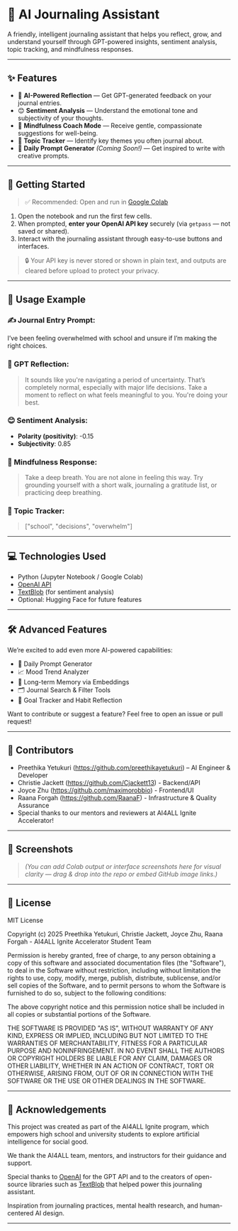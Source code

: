# 🧠 AI Journaling Assistant

A friendly, intelligent journaling assistant that helps you reflect, grow, and understand yourself through GPT-powered insights, sentiment analysis, topic tracking, and mindfulness responses.

---

## ✨ Features

- 📝 **AI-Powered Reflection** — Get GPT-generated feedback on your journal entries.
- 😊 **Sentiment Analysis** — Understand the emotional tone and subjectivity of your thoughts.
- 🧘 **Mindfulness Coach Mode** — Receive gentle, compassionate suggestions for well-being.
- 🧾 **Topic Tracker** — Identify key themes you often journal about.
- 🎯 **Daily Prompt Generator** *(Coming Soon!)* — Get inspired to write with creative prompts.

---

## 🚀 Getting Started

> ✅ Recommended: Open and run in [Google Colab](https://colab.research.google.com/)

1. Open the notebook and run the first few cells.
2. When prompted, **enter your OpenAI API key** securely (via `getpass` — not saved or shared).
3. Interact with the journaling assistant through easy-to-use buttons and interfaces.

> 🔒 Your API key is never stored or shown in plain text, and outputs are cleared before upload to protect your privacy.

---

## 🧪 Usage Example

### ✍️ Journal Entry Prompt:
I’ve been feeling overwhelmed with school and unsure if I’m making the right choices.


### 📝 GPT Reflection:
> It sounds like you're navigating a period of uncertainty. That’s completely normal, especially with major life decisions. Take a moment to reflect on what feels meaningful to you. You're doing your best.

### 😊 Sentiment Analysis:
- **Polarity (positivity)**: -0.15  
- **Subjectivity**: 0.85

### 🧘 Mindfulness Response:
> Take a deep breath. You are not alone in feeling this way. Try grounding yourself with a short walk, journaling a gratitude list, or practicing deep breathing.

### 🧾 Topic Tracker:
> ["school", "decisions", "overwhelm"]

---

## 💻 Technologies Used

- Python (Jupyter Notebook / Google Colab)
- [OpenAI API](https://platform.openai.com/)
- [TextBlob](https://textblob.readthedocs.io/en/dev/) (for sentiment analysis)
- Optional: Hugging Face for future features

---

## 🛠 Advanced Features

We’re excited to add even more AI-powered capabilities:

- 🎯 Daily Prompt Generator
- 📈 Mood Trend Analyzer
- 🧠 Long-term Memory via Embeddings
- 🗂️ Journal Search & Filter Tools
- 🌱 Goal Tracker and Habit Reflection

Want to contribute or suggest a feature? Feel free to open an issue or pull request!

---

## 👥 Contributors

- Preethika Yetukuri (https://github.com/preethikayetukuri) – AI Engineer & Developer  
- Christie Jackett (https://github.com/Cjackett13) - Backend/API  
- Joyce Zhu (https://github.com/maximorobbio) - Frontend/UI
- Raana Forgah (https://github.com/RaanaF) - Infrastructure & Quality Assurance
- Special thanks to our mentors and reviewers at AI4ALL Ignite Accelerator!

---

## 📸 Screenshots

> *(You can add Colab output or interface screenshots here for visual clarity — drag & drop into the repo or embed GitHub image links.)*

---

## 📜 License

MIT License

Copyright (c) 2025 Preethika Yetukuri, Christie Jackett, Joyce Zhu, Raana Forgah - AI4ALL Ignite Accelerator Student Team 

Permission is hereby granted, free of charge, to any person obtaining a copy
of this software and associated documentation files (the "Software"), to deal
in the Software without restriction, including without limitation the rights
to use, copy, modify, merge, publish, distribute, sublicense, and/or sell
copies of the Software, and to permit persons to whom the Software is
furnished to do so, subject to the following conditions:

The above copyright notice and this permission notice shall be included in all
copies or substantial portions of the Software.

THE SOFTWARE IS PROVIDED "AS IS", WITHOUT WARRANTY OF ANY KIND, EXPRESS OR
IMPLIED, INCLUDING BUT NOT LIMITED TO THE WARRANTIES OF MERCHANTABILITY,
FITNESS FOR A PARTICULAR PURPOSE AND NONINFRINGEMENT. IN NO EVENT SHALL THE
AUTHORS OR COPYRIGHT HOLDERS BE LIABLE FOR ANY CLAIM, DAMAGES OR OTHER
LIABILITY, WHETHER IN AN ACTION OF CONTRACT, TORT OR OTHERWISE, ARISING FROM,
OUT OF OR IN CONNECTION WITH THE SOFTWARE OR THE USE OR OTHER DEALINGS IN THE
SOFTWARE.

---

## 🙌 Acknowledgements

This project was created as part of the AI4ALL Ignite program, which empowers high school and university students to explore artificial intelligence for social good.

We thank the AI4ALL team, mentors, and instructors for their guidance and support.

Special thanks to [OpenAI](https://openai.com/) for the GPT API and to the creators of open-source libraries such as [TextBlob](https://textblob.readthedocs.io/en/dev/) that helped power this journaling assistant.

Inspiration from journaling practices, mental health research, and human-centered AI design.

---


